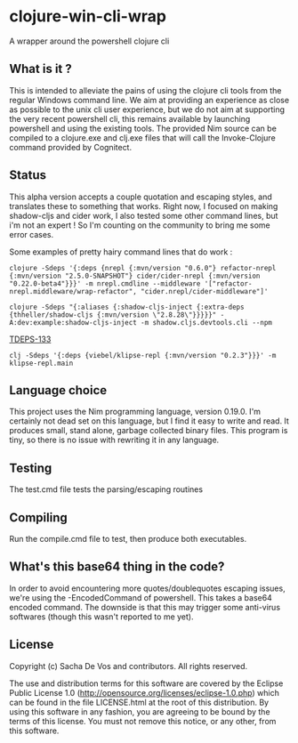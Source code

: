 # clojure-win-cli-wrap
A wrapper around the powershell clojure cli
## What is it ?
This is intended to alleviate the pains of using the clojure cli tools from the regular Windows command line. We aim at providing
an experience as close as possible to the unix cli user experience, but we do not aim at supporting the very recent powershell cli, this remains available by launching powershell and using the existing tools.
The provided Nim source can be compiled to a clojure.exe and clj.exe files that will call the Invoke-Clojure command provided by Cognitect.

## Status
This alpha version accepts a couple quotation and escaping styles, and translates these to something that works.
Right now, I focused on making shadow-cljs and cider work, I also tested some other command lines, but i'm not an expert ! So I'm counting on the community to bring me some error cases.

Some examples of pretty hairy command lines that do work :
```
clojure -Sdeps '{:deps {nrepl {:mvn/version "0.6.0"} refactor-nrepl {:mvn/version "2.5.0-SNAPSHOT"} cider/cider-nrepl {:mvn/version "0.22.0-beta4"}}}' -m nrepl.cmdline --middleware '["refactor-nrepl.middleware/wrap-refactor", "cider.nrepl/cider-middleware"]'
```

```
clojure -Sdeps "{:aliases {:shadow-cljs-inject {:extra-deps {thheller/shadow-cljs {:mvn/version \"2.8.28\"}}}}}" -A:dev:example:shadow-cljs-inject -m shadow.cljs.devtools.cli --npm
```

[TDEPS-133](https://clojure.atlassian.net/projects/TDEPS/issues/TDEPS-133)
```
clj -Sdeps '{:deps {viebel/klipse-repl {:mvn/version "0.2.3"}}}' -m klipse-repl.main
```
## Language choice
This project uses the Nim programming language, version 0.19.0. I'm certainly not dead set on this language, but I find it easy to write and read. It produces small, stand alone, garbage collected binary files. This program is tiny, so there is no issue with rewriting it in any language.
## Testing
The test.cmd file tests the parsing/escaping routines
## Compiling
Run the compile.cmd file to test, then produce both executables. 
## What's this base64 thing in the code?
In order to avoid encountering more quotes/doublequotes escaping issues, we're using the -EncodedCommand of powershell. This takes a base64 encoded command. The downside is that this may trigger some anti-virus softwares (though this wasn't reported to me yet).
## License
Copyright (c) Sacha De Vos and contributors. All rights reserved.

The use and distribution terms for this software are covered by the Eclipse Public License 1.0 (http://opensource.org/licenses/eclipse-1.0.php) which can be found in the file LICENSE.html at the root of this distribution. By using this software in any fashion, you are agreeing to be bound by the terms of this license. You must not remove this notice, or any other, from this software.


